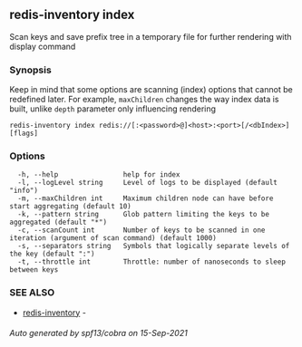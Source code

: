 ## redis-inventory index

Scan keys and save prefix tree in a temporary file for further rendering with display command

### Synopsis

Keep in mind that some options are scanning (index) options that cannot be redefined later. For example, `maxChildren` changes the way index data is built, unlike `depth` parameter only influencing rendering

```
redis-inventory index redis://[:<password>@]<host>:<port>[/<dbIndex>] [flags]
```

### Options

```
  -h, --help                help for index
  -l, --logLevel string     Level of logs to be displayed (default "info")
  -m, --maxChildren int     Maximum children node can have before start aggregating (default 10)
  -k, --pattern string      Glob pattern limiting the keys to be aggregated (default "*")
  -c, --scanCount int       Number of keys to be scanned in one iteration (argument of scan command) (default 1000)
  -s, --separators string   Symbols that logically separate levels of the key (default ":")
  -t, --throttle int        Throttle: number of nanoseconds to sleep between keys
```

### SEE ALSO

* [redis-inventory](redis-inventory.md)	 - 

###### Auto generated by spf13/cobra on 15-Sep-2021

